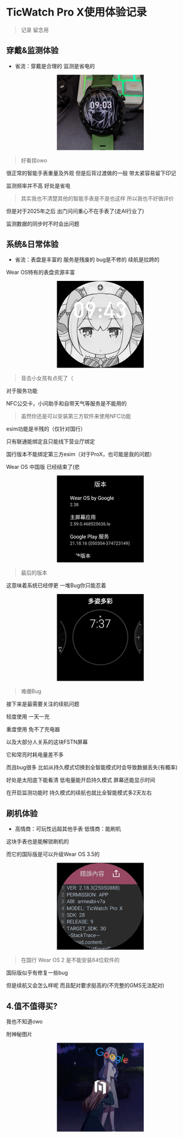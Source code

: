 # TicWatch Pro X使用体验记录

> 记录 留念用 

## 穿戴&监测体验

- 省流：穿戴是合理的 监测是省电的

<p align="center"><img src="twpx/2.jpg" width="233"/></p>

> 好看捏owo

很正常的智能手表重量及外观 但是后背过渡做的一般 带太紧容易留下印记

监测频率并不高 好处是省电

> 其实我也不清楚其他的智能手表是不是也这样 所以我也不好做评价

但是对于2025年之后 出门问问重心不在手表了(走AI行业了)

监测数据的同步时不时会出问题

## 系统&日常体验

- 省流：表盘是丰富的 服务是残废的 bug是不修的 续航是拉跨的

Wear OS特有的表盘资源丰富

<p align="center"><img src="twpx/1.jpeg" width="233"/></p>

> 音击小女孩有点死了（

对于服务功能

NFC公交卡，小问助手和自带天气等服务是不能用的

> 虽然你还是可以安装第三方软件来使用NFC功能
 
esim功能是半残的（仅针对国行）

只有联通能绑定且只能线下营业厅绑定

国行版本不能绑定第三方esim（对于ProX，也可能是我的问题）

Wear OS 中国版 已经结束了(悲

<p align="center"><img src="twpx/0.jpeg" width="233"/></p>

> 最后的版本

这意味着系统已经停更 一堆Bug你只能忍着

<p align="center"><img src="twpx/2.jpeg" width="233"/></p>

> 难绷Bug

接下来是最需要关注的续航问题

轻度使用 一天一充

重度使用 免不了充电器

以及大部分人关系的这块FSTN屏幕

它和常亮时耗电量差不多

而且bug很多 比如从持久模式切换到全智能模式时会导致数据丢失(有概率)

好处是太阳底下能看清 低电量能开启持久模式 屏幕还能显示时间

在开启监测功能时 持久模式的续航也就比全智能模式多2天左右

## 刷机体验

- 高情商：可玩性远超其他手表 低情商：能刷机

这块手表也是能解锁刷机的 

而它的国际版是可以升级Wear OS 3.5的

<p align="center"><img src="twpx/3.jpeg" width="233"/></p>

> 在国行 Wear OS 2 是不能安装64位软件的

国际版似乎有修复一些bug 

但是续航又会怎么样呢 而且配对要求挺高的(不完整的GMS无法配对)

## 4.值不值得买?

我也不知道owo

附神秘图片

<p align="center"><img src="twpx/1.webp" width="233"/></p>
